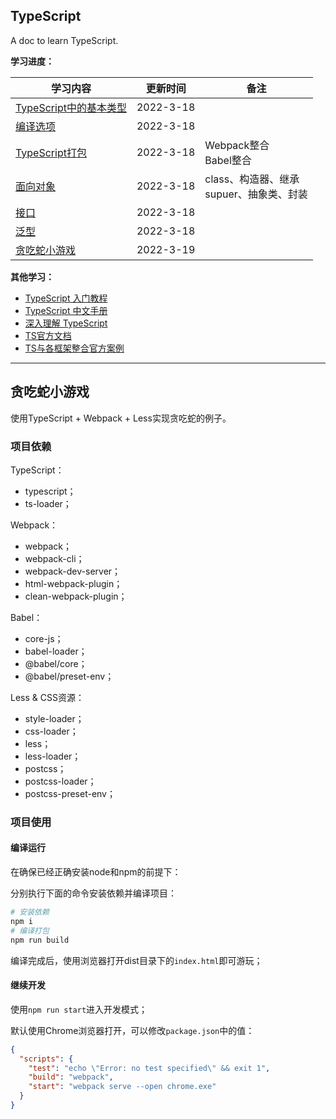 ## TypeScript

A doc to learn TypeScript.


**学习进度：**

| **学习内容**                                                 | **更新时间** | **备注**                                            |
| ------------------------------------------------------------ | ------------ | --------------------------------------------------- |
| [TypeScript中的基本类型](https://github.com/P1kaj1uu/TypeScript/tree/main/study/%E5%9F%BA%E6%9C%AC%E7%B1%BB%E5%9E%8B) | 2022-3-18   |                                                     |
| [编译选项](https://github.com/P1kaj1uu/TypeScript/blob/options/README.md) | 2022-3-18   |                                                     |
| [TypeScript打包](https://github.com/P1kaj1uu/TypeScript/tree/main/study/%E6%89%93%E5%8C%85%E9%85%8D%E7%BD%AE) | 2022-3-18   | Webpack整合<br />Babel整合                          |
| [面向对象](https://github.com/P1kaj1uu/TypeScript/blob/OOP/README.md) | 2022-3-18   | class、构造器、继承<br />supuer、抽象类、封装<br /> |
| [接口](https://github.com/P1kaj1uu/TypeScript/blob/interface/README.md) | 2022-3-18   |                                                     |
| [泛型](https://github.com/P1kaj1uu/TypeScript/blob/generic/README.md) | 2022-3-18   |                                                     |
| [贪吃蛇小游戏](https://github.com/P1kaj1uu/TypeScript/tree/play-snake) | 2022-3-19   |                                                     |

**其他学习：**

-   [TypeScript 入门教程](https://ts.xcatliu.com/)
-   [TypeScript 中文手册](http://www.runoob.com/manual/gitbook/TypeScript/_book/)
-   [深入理解 TypeScript](https://jkchao.github.io/typescript-book-chinese/)
-   [TS官方文档](https://www.tslang.cn/docs/home.html)
-   [TS与各框架整合官方案例](https://www.tslang.cn/samples/index.html)

<hr>

## **贪吃蛇小游戏**

使用TypeScript + Webpack + Less实现贪吃蛇的例子。

### **项目依赖**

TypeScript：

-   typescript；
-   ts-loader；

Webpack：

-   webpack；
-   webpack-cli；
-   webpack-dev-server；
-   html-webpack-plugin；
-   clean-webpack-plugin；

Babel：

-   core-js；
-   babel-loader；
-   @babel/core；
-   @babel/preset-env；

Less & CSS资源：

-   style-loader；
-   css-loader；
-   less；
-   less-loader；
-   postcss；
-   postcss-loader；
-   postcss-preset-env；

### **项目使用**

#### **编译运行**

在确保已经正确安装node和npm的前提下：

分别执行下面的命令安装依赖并编译项目：

```bash
# 安装依赖
npm i
# 编译打包
npm run build
```

编译完成后，使用浏览器打开dist目录下的`index.html`即可游玩；

#### **继续开发**

使用`npm run start`进入开发模式；

默认使用Chrome浏览器打开，可以修改`package.json`中的值：

```json
{
  "scripts": {
    "test": "echo \"Error: no test specified\" && exit 1",
    "build": "webpack",
    "start": "webpack serve --open chrome.exe"
  }
}
```

